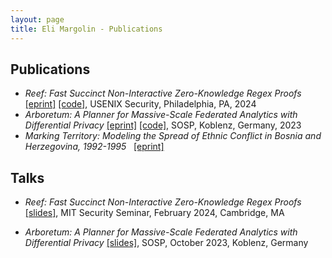 ```yaml
---
layout: page
title: Eli Margolin - Publications
---
```


Publications
------------

- _Reef: Fast Succinct Non-Interactive Zero-Knowledge Regex Proofs_ [\[eprint\]](https://eprint.iacr.org/2023/1886) [\[code\]](https://github.com/eniac/Reef), USENIX Security, Philadelphia, PA, 2024
- _Arboretum: A Planner for Massive-Scale Federated Analytics with Differential Privacy_ [\[eprint\]](/assets/pdf/arboretum-sosp2023.pdf) [\[code\]](https://github.com/ecmargo/arboretum), SOSP, Koblenz, Germany, 2023
- _Marking Territory: Modeling the Spread of Ethnic Conflict in Bosnia and Herzegovina, 1992-1995_   [\[eprint\]](https://papers.ssrn.com/sol3/papers.cfm?abstract_id=3160015)

Talks
---------------------

- _Reef: Fast Succinct Non-Interactive Zero-Knowledge Regex Proofs_
  [\[slides\]](/assets/pdf/reef.pdf), MIT Security Seminar, February 2024,
  Cambridge, MA

- _Arboretum: A Planner for Massive-Scale Federated Analytics with Differential
  Privacy_ [\[slides\]](/assets/pdf/Arboretum_Clean.pdf), SOSP,
  October 2023, Koblenz, Germany
